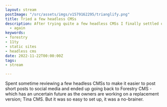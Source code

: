 ```yaml
---
layout: stream
postImage: "/src/assets/imgs/v1579162295/trianglify.png"
title: Tried a few headless CMSs
description: After trying quite a few headless CMSs I finally settled on Forestry
  - again
keywords:
- forestry
- 11ty
- static sites
- headless cms
date: 2022-11-22T00:00:00Z
tags:
- stream

---
```

Spent sometime reviewing a few headless CMSs to make it easier to post short posts to social media and ended up going back to Forestry CMS - which has an uncertain future as the owners are working on a replacement version; Tina CMS. But it was so easy to set up, it was a no-brainer.